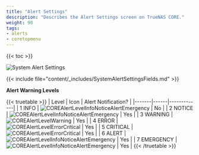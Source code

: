 ```yaml
---
title: "Alert Settings"
description: "Describes the Alert Settings screen on TrueNAS CORE."
weight: 90
tags:
- alerts
- coretopmenu
---
```


{{< toc >}}

![System Alert Settings](/images/CORE/System/SystemAlertSettings.png "Alert Settings")

{{< include file="content/_includes/SystemAlertSettingsFields.md" >}}

**Alert Warning Levels**

{{< truetable >}}
| Level | Icon | Alert Notification? |
|-------|------|-------------|
| 1 INFO | ![COREAlertLevelInfoNoticeAlertEmergency](/images/CORE/System/COREAlertLevelInfoNoticeAlertEmergency.png "Alert Levels") | No |
| 2 NOTICE | ![COREAlertLevelInfoNoticeAlertEmergency](/images/CORE/System/COREAlertLevelInfoNoticeAlertEmergency.png "Alert Levels") | Yes |
| 3 WARNING | ![COREAlertLevelWarning](/images/CORE/System/COREAlertLevelWarning.png "Alert Levels") | Yes |
| 4 ERROR | ![COREAlertLevelErrorCritical](/images/CORE/System/COREAlertLevelErrorCritical.png "Alert Levels") | Yes |
| 5 CRITICAL | ![COREAlertLevelErrorCritical](/images/CORE/System/COREAlertLevelErrorCritical.png "Alert Levels") | Yes |
| 6 ALERT | ![COREAlertLevelInfoNoticeAlertEmergency](/images/CORE/System/COREAlertLevelInfoNoticeAlertEmergency.png "Alert Levels") | Yes |
| 7 EMERGENCY | ![COREAlertLevelInfoNoticeAlertEmergency](/images/CORE/System/COREAlertLevelInfoNoticeAlertEmergency.png "Alert Levels") | Yes |
{{< /truetable >}}
